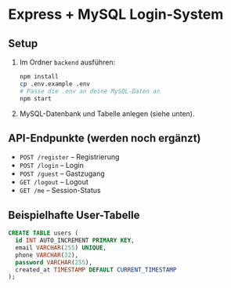 # Express + MySQL Login-System

## Setup

1. Im Ordner `backend` ausführen:
   ```bash
   npm install
   cp .env.example .env
   # Passe die .env an deine MySQL-Daten an
   npm start
   ```

2. MySQL-Datenbank und Tabelle anlegen (siehe unten).

## API-Endpunkte (werden noch ergänzt)
- `POST /register` – Registrierung
- `POST /login` – Login
- `POST /guest` – Gastzugang
- `GET /logout` – Logout
- `GET /me` – Session-Status

## Beispielhafte User-Tabelle
```sql
CREATE TABLE users (
  id INT AUTO_INCREMENT PRIMARY KEY,
  email VARCHAR(255) UNIQUE,
  phone VARCHAR(32),
  password VARCHAR(255),
  created_at TIMESTAMP DEFAULT CURRENT_TIMESTAMP
);
```
